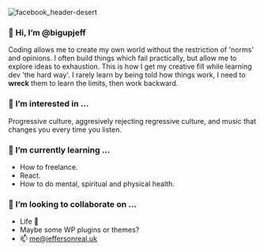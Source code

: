![facebook_header-desert](https://user-images.githubusercontent.com/67714557/169003386-dfedaccd-891c-41e5-8354-447ddc539e84.png)

### 👋 Hi, I’m @bigupjeff

Coding allows me to create my own world without the restriction of 'norms' and opinions. I often build things which fail practically, but allow me to explore ideas to exhaustion. This is how I get my creative fill while learning dev 'the hard way'. I rarely learn by being told how things work, I need to **wreck** them to learn the limits, then work backward.

### 👀 I’m interested in ...

Progressive culture, aggresively rejecting regressive culture, and music that changes you every time you listen.

### 🌱 I’m currently learning ...

 - How to freelance.
 - React.
 - How to do mental, spiritual and physical health.

### 💞️ I’m looking to collaborate on ...

 - Life 🤎
 - Maybe some WP plugins or themes?
 - 📫 me@jeffersonreal.uk
